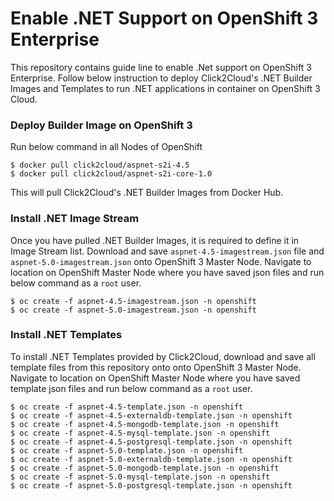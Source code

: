 # Enable .NET Support on OpenShift 3 Enterprise
This repository contains guide line to enable .Net support on OpenShift 3 Enterprise. Follow below instruction to deploy Click2Cloud's .NET Builder Images and Templates to run .NET applications in container on OpenShift 3 Cloud.

### Deploy Builder Image on OpenShift 3
Run below command in all Nodes of OpenShift
```
$ docker pull click2cloud/aspnet-s2i-4.5
$ docker pull click2cloud/aspnet-s2i-core-1.0
```
This will pull Click2Cloud's .NET Builder Images from Docker Hub.

### Install .NET Image Stream
Once you have pulled .NET Builder Images, it is required to define it in Image Stream list. Download and save `aspnet-4.5-imagestream.json` file and `aspnet-5.0-imagestream.json` onto OpenShift 3 Master Node. Navigate to location on OpenShift Master Node where you have saved json files and run below command as a `root` user.
```
$ oc create -f aspnet-4.5-imagestream.json -n openshift
$ oc create -f aspnet-5.0-imagestream.json -n openshift
```
### Install .NET Templates
To install .NET Templates provided by Click2Cloud, download and save all template files from this repository onto onto OpenShift 3 Master Node. Navigate to location on OpenShift Master Node where you have saved template json files and run below command as a `root` user.
```
$ oc create -f aspnet-4.5-template.json -n openshift
$ oc create -f aspnet-4.5-externaldb-template.json -n openshift
$ oc create -f aspnet-4.5-mongodb-template.json -n openshift
$ oc create -f aspnet-4.5-mysql-template.json -n openshift
$ oc create -f aspnet-4.5-postgresql-template.json -n openshift
$ oc create -f aspnet-5.0-template.json -n openshift
$ oc create -f aspnet-5.0-externaldb-template.json -n openshift
$ oc create -f aspnet-5.0-mongodb-template.json -n openshift
$ oc create -f aspnet-5.0-mysql-template.json -n openshift
$ oc create -f aspnet-5.0-postgresql-template.json -n openshift
```
